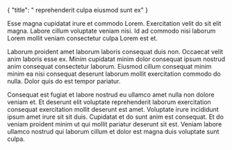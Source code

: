 {
  "title": " reprehenderit culpa eiusmod sunt ex"
}

Esse magna cupidatat irure et commodo Lorem. Exercitation velit do sit elit magna. Labore cillum voluptate veniam nisi. Id ad commodo nisi laborum Lorem mollit veniam consectetur culpa Lorem est et.

Laborum proident amet laborum laboris consequat duis non. Occaecat velit anim laboris esse ex. Minim cupidatat minim dolor consequat ipsum nostrud anim consequat consectetur laborum. Eiusmod cillum consequat minim minim ea nisi consequat deserunt laborum mollit exercitation commodo do nulla. Dolor quis do est tempor pariatur.

Consequat est fugiat et labore nostrud eu ullamco amet nulla non dolore veniam et. Et deserunt elit voluptate reprehenderit laborum exercitation consequat exercitation mollit deserunt est amet. Voluptate irure incididunt ipsum amet irure sit sit duis. Cupidatat et do sunt anim est consequat. Et do veniam proident minim ut qui mollit pariatur deserunt sit est. Veniam labore ullamco nostrud qui laborum cillum et dolor est magna duis voluptate sunt culpa.